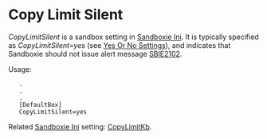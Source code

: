 # Copy Limit Silent

_CopyLimitSilent_ is a sandbox setting in [Sandboxie Ini](SandboxieIni.md). It is typically specified as _CopyLimitSilent=yes_ (see [Yes Or No Settings](YesOrNoSettings.md)), and indicates that Sandboxie should not issue alert message [SBIE2102](SBIE2102.md).

Usage:

```
   .
   .
   .
   [DefaultBox]
   CopyLimitSilent=yes
```

Related [Sandboxie Ini](SandboxieIni.md) setting: [CopyLimitKb](CopyLimitKb.md).
